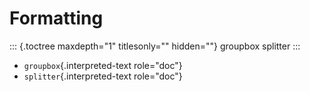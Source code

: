 Formatting
==========

::: {.toctree maxdepth="1" titlesonly="" hidden=""}
groupbox splitter
:::

-   `groupbox`{.interpreted-text role="doc"}
-   `splitter`{.interpreted-text role="doc"}
